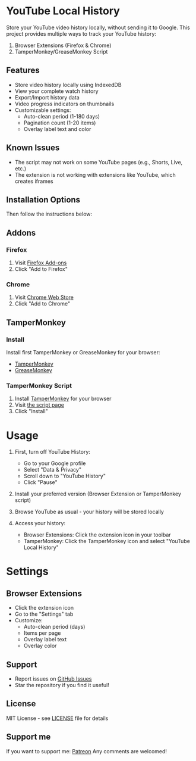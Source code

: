 # YouTube Local History

Store your YouTube video history locally, without sending it to Google. This project provides multiple ways to track your YouTube history:

1. Browser Extensions (Firefox & Chrome)
2. TamperMonkey/GreaseMonkey Script

## Features
- Store video history locally using IndexedDB
- View your complete watch history
- Export/Import history data
- Video progress indicators on thumbnails
- Customizable settings:
  - Auto-clean period (1-180 days)
  - Pagination count (1-20 items)
  - Overlay label text and color

## Known Issues
- The script may not work on some YouTube pages (e.g., Shorts, Live, etc.)
- The extension is not working with extensions like YouTube, which creates iframes

## Installation Options
Then follow the instructions below:

## Addons
### Firefox
1. Visit [Firefox Add-ons](https://addons.mozilla.org/en-US/firefox/addon/local-youtube-video-history/)
2. Click "Add to Firefox"

### Chrome
1. Visit [Chrome Web Store](https://chromewebstore.google.com/detail/local-youtube-video-histo/pebiokefjgdbfnkolmblaaladkmpilba)
2. Click "Add to Chrome"

## TamperMonkey
### Install
Install first TamperMonkey or GreaseMonkey for your browser:
- [TamperMonkey](https://www.tampermonkey.net/)
- [GreaseMonkey](https://greasemonkey.github.io/greasemonkey/)

### TamperMonkey Script
1. Install [TamperMonkey](https://www.tampermonkey.net/) for your browser
2. Visit [the script page](https://github.com/EdinUser/YouTubeLocalHistory/raw/main/youtube-local-history.user.js)
3. Click "Install"

# Usage
1. First, turn off YouTube History:
   - Go to your Google profile
   - Select "Data & Privacy"
   - Scroll down to "YouTube History"
   - Click "Pause"

2. Install your preferred version (Browser Extension or TamperMonkey script)

3. Browse YouTube as usual - your history will be stored locally

4. Access your history:
   - Browser Extensions: Click the extension icon in your toolbar
   - TamperMonkey: Click the TamperMonkey icon and select "YouTube Local History"

# Settings
## Browser Extensions
- Click the extension icon
- Go to the "Settings" tab
- Customize:
  - Auto-clean period (days)
  - Items per page
  - Overlay label text
  - Overlay color

## Support
- Report issues on [GitHub Issues](https://github.com/EdinUser/YouTubeLocalHistory/issues)
- Star the repository if you find it useful!

## License
MIT License - see [LICENSE](LICENSE) file for details 

## Support me
If you want to support me: [Patreon](https://www.patreon.com/EdinUser)
Any comments are welcomed!
